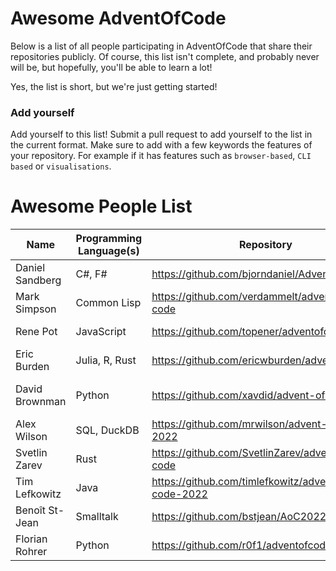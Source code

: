 # Awesome AdventOfCode

Below is a list of all people participating in AdventOfCode that share their repositories publicly. Of course, this list isn't complete, and probably never will be, but hopefully, you'll be able to learn a lot!

Yes, the list is short, but we're just getting started! 

### Add yourself
Add yourself to this list! Submit a pull request to add yourself to the list in the current format. Make sure to add with a few keywords the features of your repository. For example if it has features such as `browser-based`, `CLI based` or `visualisations`. 

# Awesome People List

| Name            | Programming Language(s) | Repository                                          | Features              |
| --------------- | ----------------------- | --------------------------------------------------- | --------------------- |
| Daniel Sandberg | C#, F#                  | https://github.com/bjorndaniel/AdventOfCode         |                       |
| Mark Simpson    | Common Lisp             | https://github.com/verdammelt/advent-of-code        |                       |
| Rene Pot        | JavaScript              | https://github.com/topener/adventofcode             | Node/CLI based        |
| Eric Burden     | Julia, R, Rust          | https://github.com/ericwburden/advent_of_code       |                       |
| David Brownman  | Python                  | https://github.com/xavdid/advent-of-code            | Writeups, CLI, Runner |
| Alex Wilson     | SQL, DuckDB             | https://github.com/mrwilson/advent-of-code-2022     |                       |
| Svetlin Zarev   | Rust                    | https://github.com/SvetlinZarev/advent-of-code      | CLI                   |
| Tim Lefkowitz   | Java                    | https://github.com/timlefkowitz/advent-of-code-2022 | Maven                 |
| Benoît St-Jean  | Smalltalk               | https://github.com/bstjean/AoC2022                  | Squeak Smalltalk      |
| Florian Rohrer  | Python                  | https://github.com/r0f1/adventofcode2022        | CLI based             |
